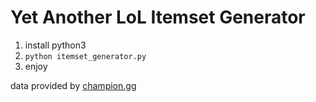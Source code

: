 # Yet Another LoL Itemset Generator

1. install python3
2. `python itemset_generator.py`
3. enjoy


data provided by [champion.gg](https://champion.gg)
